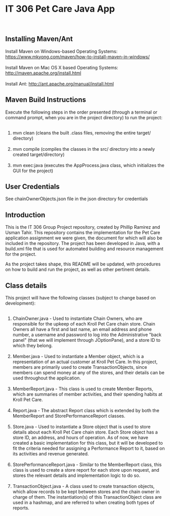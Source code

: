 # IT 306 Pet Care Java App #

<br>

Installing Maven/Ant
-------------
Install Maven on Windows-based Operating Systems: https://www.mkyong.com/maven/how-to-install-maven-in-windows/
<br><br>
Install Maven on Mac OS X based Operating Systems: http://maven.apache.org/install.html
<br><br>
Install Ant: http://ant.apache.org/manual/install.html

Maven Build Instructions 
-------------
Execute the following steps in the order presented (through a terminal or command prompt, when you are in the project directory) to run the project:
<br><br>
1. mvn clean (cleans the built .class files, removing the entire target/ directory)
<br><br>
2. mvn compile (compiles the classes in the src/ directory into a newly created target/directory)
<br><br>
3. mvn exec:java (executes the AppProcess.java class, which initializes the GUI for the project)

User Credentials
-------------
See chainOwnerObjects.json file in the json directory for credentials

Introduction
-------------
This is the IT 306 Group Project repository, created by Phillip Ramirez and Usman Tahir. This repository contains the implementation for the Pet Care application assignment we were given, the document for which will also be included in the repository. The project has been developed in Java, with a build.xml file that is used for automated building and resource management for the project.

As the project takes shape, this README will be updated, with procedures on how to build and run the project, as well as other pertinent details.

Class details
--------------
This project will have the following classes (subject to change based on development):
<br><br>
1. ChainOwner.java - Used to instantiate Chain Owners, who are responsible for the upkeep of each Kroll Pet Care chain store. Chain Owners all have a first and last name, an email address and phone number, a username and password to log into the Administrative "back panel" (that we will implement through JOptionPane), and a store ID to which they belong.
<br><br>
2. Member.java - Used to instantiate a Member object, which is a representation of an actual customer at Kroll Pet Care. In this project, members are primarily used to create TransactionObjects, since members can spend money at any of the stores, and their details can be used throughout the application.
<br><br>
3. MemberReport.java - This class is used to create Member Reports, which are summaries of member activities, and their spending habits at Kroll Pet Care.
<br><br>
4. Report.java - The abstract Report class which is extended by both the MemberReport and StorePerformanceReport classes.
<br><br>
5. Store.java - Used to instantiate a Store object that is used to store details about each Kroll Pet Care chain store. Each Store object has a store ID, an address, and hours of operation. As of now, we have created a basic implementation for this class, but it will be developed to fit the criteria needed for assigning a Performance Report to it, based on its activities and revenue generated.
<br><br>
6. StorePerformanceReport.java - Similar to the MemberReport class, this class is used to create a store report for each store upon request, and stores the relevant details and implementation logic to do so.
<br><br>
7. TransactionObject.java - A class used to create transaction objects, which allow records to be kept between stores and the chain owner in charge of them. The instantiation(s) of this TransactionObject class are used in a hashmap, and are referred to when creating both types of reports.